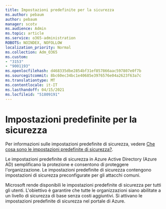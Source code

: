 ```yaml
---
title: Impostazioni predefinite per la sicurezza
ms.author: pebaum
author: pebaum
manager: scotv
ms.audience: Admin
ms.topic: article
ms.service: o365-administration
ROBOTS: NOINDEX, NOFOLLOW
localization_priority: Normal
ms.collection: Adm_O365
ms.custom:
- "3153"
- "9001193"
ms.openlocfilehash: d468335dbe2854bf31ef857866aac597807e0f7b
ms.sourcegitcommit: 8bc60ec34bc1e40685e3976576e04a2623f63a7c
ms.translationtype: MT
ms.contentlocale: it-IT
ms.lasthandoff: 04/15/2021
ms.locfileid: "51809191"
---
```

# <a name="security-defaults"></a>Impostazioni predefinite per la sicurezza

Per informazioni sulle impostazioni predefinite di sicurezza, vedere [Che cosa sono le impostazioni predefinite di sicurezza?](https://docs.microsoft.com/azure/active-directory/conditional-access/concept-conditional-access-security-defaults).

Le impostazioni predefinite di sicurezza in Azure Active Directory (Azure AD) semplificano la protezione e consentono di proteggere l'organizzazione. Le impostazioni predefinite di sicurezza contengono impostazioni di sicurezza preconfigurate per gli attacchi comuni.

Microsoft rende disponibili le impostazioni predefinite di sicurezza per tutti gli utenti. L'obiettivo è garantire che tutte le organizzazioni siano abilitate a un livello di sicurezza di base senza costi aggiuntivi. Si attivano le impostazioni predefinite di sicurezza nel portale di Azure.
